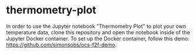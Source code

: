 # thermometry-plot

In order to use the Jupyter notebook "Thermometry Plot" to plot your own temperature data, clone this repository and open the notebook inside of the Jupyter Docker container. To set up the Docker container, follow this demo: https://github.com/simonsobs/ocs-f2f-demo. 
